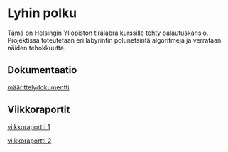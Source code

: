 # Lyhin polku

Tämä on Helsingin Yliopiston tiralabra kurssille tehty palautuskansio. Projektissa toteutetaan eri labyrintin polunetsintä algoritmeja ja verrataan näiden tehokkuutta.

## Dokumentaatio

[määrittelydokumentti](./määrittelydokumentti.md)

## Viikkoraportit

[viikkoraportti 1](./viikkoraportti1.md)

[viikkoraportti 2](./viikkoraportti2.md)

